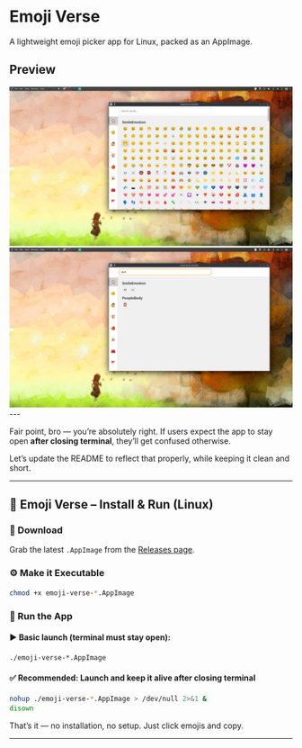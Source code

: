 # Emoji Verse

A lightweight emoji picker app for Linux, packed as an AppImage.

## Preview
<img src="./assets/images/preview1.png" />

<img src="./assets/images/preview2.png" />
---

Fair point, bro — you’re absolutely right. If users expect the app to stay open **after closing terminal**, they’ll get confused otherwise.

Let’s update the README to reflect that properly, while keeping it clean and short.

---

## 🧩 Emoji Verse – Install & Run (Linux)

### 🔽 Download

Grab the latest `.AppImage` from the [Releases page](https://github.com/tahsinzidane/emoji-verse/releases).

### ⚙️ Make it Executable

```bash
chmod +x emoji-verse-*.AppImage
```

### 🚀 Run the App

#### ▶️ Basic launch (terminal must stay open):

```bash
./emoji-verse-*.AppImage
```

#### ✅ Recommended: Launch and keep it alive after closing terminal

```bash
nohup ./emoji-verse-*.AppImage > /dev/null 2>&1 &
disown
```

That’s it — no installation, no setup. Just click emojis and copy.

---
